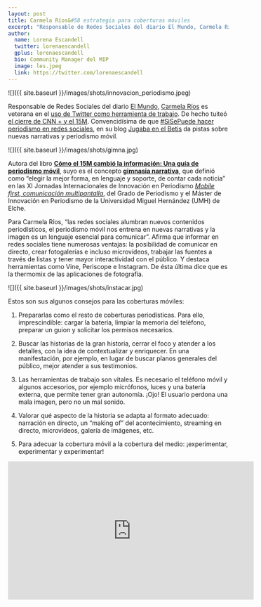 ```yaml
---
layout: post
title: Carmela Ríos&#58 estrategia para coberturas móviles  
excerpt: "Responsable de Redes Sociales del diario El Mundo, Carmela Ríos es veterana en el uso de Twitter como herramienta de trabajo. De hecho tuiteó el cierre de CNN + y el 15M. Convencidísima de que #SiSePuede hacer periodismo en redes sociales, en su blog Jugaba en el Betis da pistas sobre nuevas narrativas y periodismo móvil."
author:
  name: Lorena Escandell
  twitter: lorenaescandell
  gplus: lorenaescandell 
  bio: Community Manager del MIP
  image: les.jpeg
  link: https://twitter.com/lorenaescandell
---
```

![]({{ site.baseurl }}/images/shots/innovacion_periodismo.jpeg)

Responsable de Redes Sociales del diario [El Mundo](http://www.elmundo.es), [Carmela Ríos](https://twitter.com/CarmelaRios) es veterana en el [uso de Twitter como herramienta de trabajo](http://sociedad.elpais.com/sociedad/2012/05/08/actualidad/1336500842_216221.html). De hecho tuiteó [el cierre de CNN + y el 15M](http://www.huffingtonpost.es/carmela-rios/si-se-puede-hacer-periodi_b_7491558.html). Convencidísima de que [#SiSePuede hacer periodismo en redes sociales](http://www.huffingtonpost.es/carmela-rios/si-se-puede-hacer-periodi_b_7491558.html), en su blog [Jugaba en el Betis](http://carmelarios.com) da pistas sobre nuevas narrativas y periodismo móvil.

![]({{ site.baseurl }}/images/shots/gimna.jpg)

Autora del libro **[Cómo el 15M cambió la información: Una guía de periodismo móvil](http://www.casadellibro.com/libro-como-el-15m-cambio-la-informacion/9788416176274/2546964)**, suyo es el concepto **[gimnasia narrativa]( https://carmelarios.com/2014/09/27/que-es-la-gimnasia-narrativa-el-desafio-de-los-medios-digitales/)**, que definió como “elegir la mejor forma, en lenguaje y soporte, de contar cada noticia” en las XI Jornadas Internacionales de Innovación en Periodismo *[Mobile first, comunicación multipantalla](http://mip.umh.es/blog/2016/02/20/jornadas-periodismo-mobile-first-umh)*, del Grado de Periodismo y el Máster de Innovación en Periodismo de la Universidad Miguel Hernández (UMH) de Elche.

Para Carmela Ríos, “las redes sociales alumbran nuevos contenidos periodísticos, el periodismo móvil nos entrena en nuevas narrativas y la imagen es un lenguaje esencial para comunicar”. Afirma que informar en redes sociales tiene numerosas ventajas: la posibilidad de comunicar en directo, crear fotogalerías e incluso microvídeos, trabajar las fuentes a través de listas y tener mayor interactividad con el público. Y destaca herramientas como Vine, Periscope e Instagram. De ésta última dice que es la thermomix de las aplicaciones de fotografía.

![]({{ site.baseurl }}/images/shots/instacar.jpg)

Estos son sus algunos consejos para las coberturas móviles: 

1. Prepararlas como el resto de coberturas periodísticas. Para ello, imprescindible: cargar la batería, limpiar la memoria del teléfono, preparar un guion y solicitar los permisos necesarios. 

2. Buscar las historias de la gran historia, cerrar el foco y atender a los detalles, con la idea de contextualizar y enriquecer. En una manifestación, por ejemplo, en lugar de buscar planos generales del público, mejor atender a sus testimonios. 

3.	Las herramientas de trabajo son vitales. Es necesario el teléfono móvil y algunos accesorios, por ejemplo micrófonos, luces y una batería externa, que permite tener gran autonomía. ¡Ojo! El usuario perdona una mala imagen, pero no un mal sonido. 

4. Valorar qué aspecto de la historia se adapta al formato adecuado: narración en directo, un “making of” del acontecimiento, streaming en directo, microvídeos, galería de imágenes, etc.

5. Para adecuar la cobertura móvil a la cobertura del medio: ¡experimentar, experimentar y experimentar!

<iframe width="560" height="315" src="https://www.youtube.com/embed/L7hX9ChuC4o" title="YouTube video player" frameborder="0" allow="accelerometer; autoplay; clipboard-write; encrypted-media; gyroscope; picture-in-picture" allowfullscreen></iframe>